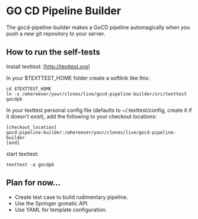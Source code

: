 GO CD Pipeline Builder
=====================

The gocd-pipeline-builder makes a GoCD pipeline automagically when you push a new git repository to your server.


How to run the self-tests
-------------------------

Install texttest: [http://texttest.org]

In your $TEXTTEST_HOME folder create a softlink like this:

    cd $TEXTTEST_HOME
    ln -s /whereever/your/clones/live/gocd-pipeline-builder/src/texttest gocdpb

In your texttest personal config file (defaults to ~/.texttest/config, create it if it doesn't exist), add the following to your checkout locations:

	[checkout_location]
	gocd-pipeline-builder:/whereever/your/clones/live/gocd-pipeline-builder
	[end]

start texttest:

    texttest -a gocdpb


## Plan for now...

* Create test case to build rudimentary pipeline.
* Use the Springer gomatic API.
* Use YAML for template configuration.
